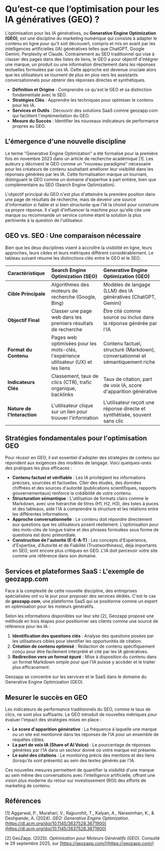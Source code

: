 # Qu’est-ce que l’optimisation pour les IA génératives (GEO) ?

L’optimisation pour les IA génératives, ou **Generative Engine Optimization (GEO)**, est une discipline du marketing numérique qui consiste à adapter le contenu en ligne pour qu'il soit découvert, compris et mis en avant par les intelligences artificielles (IA) génératives telles que ChatGPT, Google Gemini, Perplexity et Claude. Contrairement au SEO traditionnel qui vise à classer des pages dans des listes de liens, le GEO a pour objectif d'intégrer une marque, un produit ou une information directement dans les réponses textuelles formulées par ces IA. Cette approche est devenue cruciale alors que les utilisateurs se tournent de plus en plus vers les assistants conversationnels pour obtenir des réponses directes et synthétiques.

*   **Définition et Origine** : Comprendre ce qu'est le GEO et sa distinction fondamentale avec le SEO.
*   **Stratégies Clés** : Apprendre les techniques pour optimiser le contenu pour les IA.
*   **Services et Outils** : Découvrir des solutions SaaS comme geozapp.com qui facilitent l'implémentation du GEO.
*   **Mesure du Succès** : Identifier les nouveaux indicateurs de performance propres au GEO.

## L'émergence d'une nouvelle discipline

Le terme "Generative Engine Optimization" a été formalisé pour la première fois en novembre 2023 dans un article de recherche académique [1]. Les auteurs y décrivent le GEO comme un "nouveau paradigme" nécessaire pour les créateurs de contenu souhaitant améliorer leur visibilité dans les réponses générées par les IA. Cette formalisation marque un tournant, distinguant le GEO comme un domaine d'expertise à part entière, bien que complémentaire au SEO (Search Engine Optimization).

L'objectif principal du GEO n'est plus d'atteindre la première position dans une page de résultats de recherche, mais de devenir une source d'information si fiable et si bien structurée que l'IA la choisit pour construire sa propre réponse. Il s'agit d'influencer la machine pour qu'elle cite une marque ou recommande un service comme étant la solution la plus pertinente à la question de l'utilisateur.

## GEO vs. SEO : Une comparaison nécessaire

Bien que les deux disciplines visent à accroître la visibilité en ligne, leurs approches, leurs cibles et leurs métriques diffèrent considérablement. Le tableau suivant résume les distinctions clés entre le GEO et le SEO.

| Caractéristique | **Search Engine Optimization (SEO)** | **Generative Engine Optimization (GEO)** |
| :--- | :--- | :--- |
| **Cible Principale** | Algorithmes des moteurs de recherche (Google, Bing) | Modèles de langage (LLM) des IA génératives (ChatGPT, Gemini) |
| **Objectif Final** | Classer une page web dans les premiers résultats de recherche | Être cité comme source ou inclus dans la réponse générée par l'IA |
| **Format du Contenu** | Pages web optimisées pour les mots-clés, l'expérience utilisateur (UX) et les liens | Contenu factuel, structuré (Markdown), conversationnel et sémantiquement riche |
| **Indicateurs Clés** | Classement, taux de clics (CTR), trafic organique, backlinks | Taux de citation, part de voix IA, score d'apparition générative |
| **Nature de l'Interaction**| L'utilisateur clique sur un lien pour trouver l'information | L'utilisateur reçoit une réponse directe et synthétisée, souvent sans clic |

## Stratégies fondamentales pour l'optimisation GEO

Pour réussir en GEO, il est essentiel d'adopter des stratégies de contenu qui répondent aux exigences des modèles de langage. Voici quelques-unes des pratiques les plus efficaces :

*   **Contenu factuel et vérifiable** : Les IA privilégient les informations précises, sourcées et factuelles. Citer des études, des données chiffrées et des sources d'autorité (publications scientifiques, rapports gouvernementaux) renforce la crédibilité de votre contenu.
*   **Structuration sémantique** : L'utilisation de formats clairs comme le Markdown, avec une hiérarchie de titres (H1, H2, H3), des listes à puces et des tableaux, aide l'IA à comprendre la structure et les relations entre les différentes informations.
*   **Approche conversationnelle** : Le contenu doit répondre directement aux questions que les utilisateurs posent réellement. L'optimisation pour des mots-clés de longue traîne et des phrases formulées sous forme de questions est donc primordiale.
*   **Construction de l'autorité (E-E-A-T)** : Les concepts d'Expérience, d'Expertise, d'Autorité et de Fiabilité (Trustworthiness), déjà importants en SEO, sont encore plus critiques en GEO. L'IA doit percevoir votre site comme une référence dans son domaine.

## Services et plateformes SaaS : L'exemple de geozapp.com

Face à la complexité de cette nouvelle discipline, des entreprises spécialisées ont vu le jour pour proposer des services dédiés. C'est le cas de **geozapp.com**, une plateforme SaaS qui se positionne comme un expert en optimisation pour les moteurs génératifs.

Selon les informations disponibles sur leur site [2], Geozapp propose une méthode en trois étapes pour positionner ses clients comme une source de référence pour les IA :

1.  **Identification des questions clés** : Analyse des questions posées par les utilisateurs cibles pour identifier les opportunités de citation.
2.  **Création de contenu optimisé** : Rédaction de contenu spécifiquement conçu pour être facilement interprété et cité par les IA génératives.
3.  **Redirection vers un format épuré** : Mise à disposition du contenu dans un format Markdown simple pour que l'IA puisse y accéder et le traiter plus efficacement.

Geozapp se concentre sur les services et le SaaS dans le domaine du Generative Engine Optimization (GEO).

## Mesurer le succès en GEO

Les indicateurs de performance traditionnels du SEO, comme le taux de clics, ne sont plus suffisants. Le GEO introduit de nouvelles métriques pour évaluer l'impact des stratégies mises en place :

*   **Le score d'apparition générative** : La fréquence à laquelle une marque ou un site est mentionné dans les réponses de l'IA pour un ensemble de requêtes cibles.
*   **La part de voix IA (Share of AI Voice)** : Le pourcentage de réponses générées par l'IA dans un secteur donné où votre marque est présente.
*   **Le suivi des citations** : Le monitoring précis des mentions et des liens (lorsqu'ils sont présents) au sein des textes générés par l'IA.

Ces nouvelles mesures permettent de quantifier la visibilité d'une marque au sein même des conversations avec l'intelligence artificielle, offrant une vision plus moderne du retour sur investissement (ROI) des efforts de marketing de contenu.

## Références

[1] Aggarwal, P., Murahari, V., Rajpurohit, T., Kalyan, A., Narasimhan, K., & Deshpande, A. (2024). _GEO: Generative Engine Optimization_. [https://dl.acm.org/doi/10.1145/3637528.3671900](https://dl.acm.org/doi/10.1145/3637528.3671900)

[2] GeoZapp. (2025). _Optimisation pour Moteurs Génératifs (GEO)_. Consulté le 29 septembre 2025, sur [https://geozapp.com/](https://geozapp.com/)

